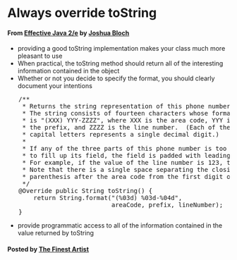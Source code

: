 # Always override toString

#### From <u>[Effective Java 2/e](https://books.google.co.kr/books/about/Effective_Java.html?id=ka2VUBqHiWkC&hl=en)</u> by <u>[Joshua Bloch](https://en.wikipedia.org/wiki/Joshua_Bloch)</u>

* providing a good toString implementation makes your class much more pleasant to use
* When practical, the toString method should return all of the interesting information contained in the object
* Whether or not you decide to specify the format, you should clearly document your intentions

<pre class="prettyprint">
   /**
    * Returns the string representation of this phone number.
    * The string consists of fourteen characters whose format
    * is "(XXX) YYY-ZZZZ", where XXX is the area code, YYY is
    * the prefix, and ZZZZ is the line number.  (Each of the
    * capital letters represents a single decimal digit.)
    *
    * If any of the three parts of this phone number is too small
    * to fill up its field, the field is padded with leading zeros.
    * For example, if the value of the line number is 123, the last * four characters of the string representation will be "0123". *
    * Note that there is a single space separating the closing
    * parenthesis after the area code from the first digit of the * prefix.
    */
   @Override public String toString() {
       return String.format("(%03d) %03d-%04d",
                            areaCode, prefix, lineNumber);
   }
</pre>

* provide programmatic access to all of the information contained in the value returned by toString

#### Posted by <u>[The Finest Artist](http://thefinestartist.com)
